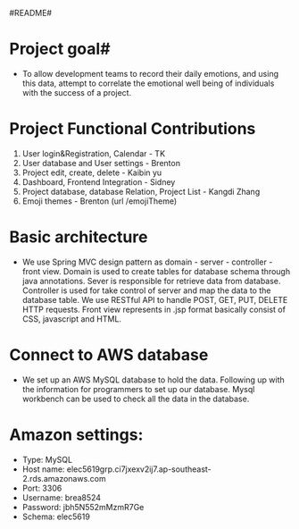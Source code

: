 #README#

# Project goal#
  - To allow development teams to record their daily emotions, and using this data, attempt to correlate the emotional well being of individuals with the success of a project.

# Project Functional Contributions #
1.   User login&Registration, Calendar  - TK
2.   User database and User settings  - Brenton
3.   Project edit, create, delete  - Kaibin yu
4.   Dashboard, Frontend Integration  - Sidney
5.   Project database, database Relation, Project List  - Kangdi Zhang
6.   Emoji themes - Brenton (url /emojiTheme)

# Basic architecture #
  - We use Spring MVC design pattern as domain - server - controller - front view. Domain is used to create tables for database schema through java annotations. Sever is responsible for retrieve data from database. Controller is used for take control of server and map the data to the database table. We use RESTful API to handle POST, GET, PUT, DELETE HTTP requests. Front view represents in .jsp format basically consist of CSS, javascript and HTML.

# Connect to AWS database #
  - We set up an AWS MySQL database to hold the data. Following up with the information for programmers to set up our database. Mysql workbench can be used to check all the data in the database.

# Amazon settings: #
  - Type: MySQL
  - Host name: elec5619grp.ci7jxexv2ij7.ap-southeast-2.rds.amazonaws.com
  - Port: 3306
  - Username: brea8524
  - Password: jbh5N552mMzmR7Ge
  - Schema: elec5619